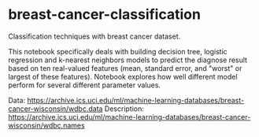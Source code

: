 # breast-cancer-classification
Classification techniques with breast cancer dataset.

This notebook specifically deals with building decision tree, logistic regression and k-nearest neighbors models to predict the diagnose result based on ten real-valued features (mean, standard error, and "worst" or largest of these features). Notebook explores how well different model perform for several different parameter values.

Data: https://archive.ics.uci.edu/ml/machine-learning-databases/breast-cancer-wisconsin/wdbc.data
Description: https://archive.ics.uci.edu/ml/machine-learning-databases/breast-cancer-wisconsin/wdbc.names
